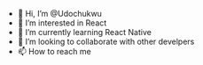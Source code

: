 - 👋 Hi, I’m @Udochukwu
- 👀 I’m interested in React
- 🌱 I’m currently learning React Native
- 💞️ I’m looking to collaborate with other develpers
- 📫 How to reach me 

<!---
Udochukwu00/Udochukwu00 is a ✨ special ✨ repository because its `README.md` (this file) appears on your GitHub profile.
You can click the Preview link to take a look at your changes.
--->
